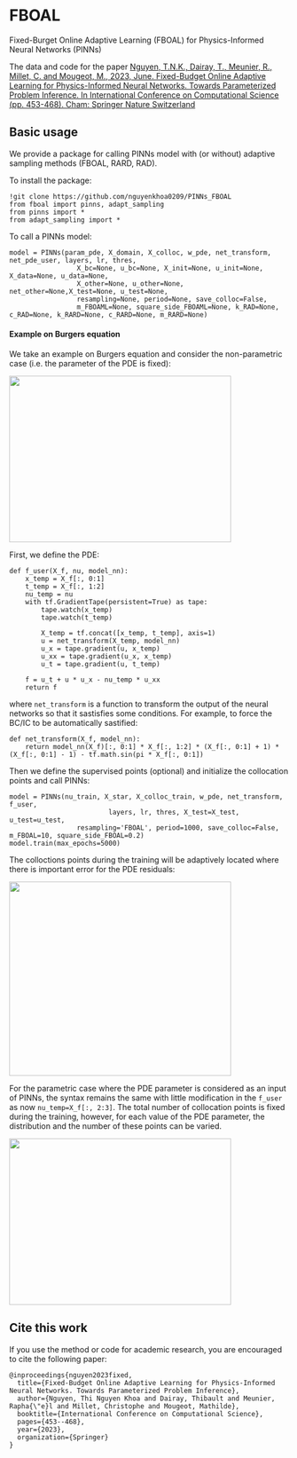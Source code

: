 # FBOAL
Fixed-Burget Online Adaptive Learning (FBOAL) for Physics-Informed Neural Networks (PINNs)

The data and code for the paper [Nguyen, T.N.K., Dairay, T., Meunier, R., Millet, C. and Mougeot, M., 2023, June. Fixed-Budget Online Adaptive Learning for Physics-Informed Neural Networks. Towards Parameterized Problem Inference. In International Conference on Computational Science (pp. 453-468). Cham: Springer Nature Switzerland](https://link.springer.com/chapter/10.1007/978-3-031-36027-5_36)

## Basic usage

We provide a package for calling PINNs model with (or without) adaptive sampling methods (FBOAL, RARD, RAD).

To install the package:
```
!git clone https://github.com/nguyenkhoa0209/PINNs_FBOAL
from fboal import pinns, adapt_sampling
from pinns import *
from adapt_sampling import *
```
To call a PINNs model:
```
model = PINNs(param_pde, X_domain, X_colloc, w_pde, net_transform, net_pde_user, layers, lr, thres,
                 X_bc=None, u_bc=None, X_init=None, u_init=None, X_data=None, u_data=None,
                 X_other=None, u_other=None, net_other=None,X_test=None, u_test=None,
                 resampling=None, period=None, save_colloc=False,
                 m_FBOAML=None, square_side_FBOAML=None, k_RAD=None, c_RAD=None, k_RARD=None, c_RARD=None, m_RARD=None)
```

#### Example on Burgers equation

We take an example on Burgers equation and consider the non-parametric case (i.e. the parameter of the PDE is fixed):

<img align="center" src="https://user-images.githubusercontent.com/50335341/225834360-ec2c9894-794d-4644-9a17-4e0bd6cf1e59.png" width="400" height="300">


First, we define the PDE:

```
def f_user(X_f, nu, model_nn):
    x_temp = X_f[:, 0:1]
    t_temp = X_f[:, 1:2]
    nu_temp = nu
    with tf.GradientTape(persistent=True) as tape:
        tape.watch(x_temp)
        tape.watch(t_temp)

        X_temp = tf.concat([x_temp, t_temp], axis=1)
        u = net_transform(X_temp, model_nn)
        u_x = tape.gradient(u, x_temp)
        u_xx = tape.gradient(u_x, x_temp)
        u_t = tape.gradient(u, t_temp)

    f = u_t + u * u_x - nu_temp * u_xx
    return f
```
where `net_transform` is a function to transform the output of the neural networks so that it sastisfies some conditions. For example, to force the BC/IC to be automatically sastified:
```
def net_transform(X_f, model_nn):
    return model_nn(X_f)[:, 0:1] * X_f[:, 1:2] * (X_f[:, 0:1] + 1) * (X_f[:, 0:1] - 1) - tf.math.sin(pi * X_f[:, 0:1])
```
Then we define the supervised points (optional) and initialize the collocation points and call PINNs:
```
model = PINNs(nu_train, X_star, X_colloc_train, w_pde, net_transform, f_user,
                         layers, lr, thres, X_test=X_test, u_test=u_test,
                 resampling='FBOAL', period=1000, save_colloc=False, m_FBOAL=10, square_side_FBOAL=0.2)
model.train(max_epochs=5000)
```
The colloctions points during the training will be adaptively located where there is important error for the PDE residuals:

<img align="center" src="https://user-images.githubusercontent.com/50335341/226867743-7423eb40-92b7-4b6a-8e86-c9dc504f8c1c.gif" width="400" height="350">


For the parametric case where the PDE parameter is considered as an input of PINNs, the syntax remains the same with little modification in the `f_user` as now `nu_temp=X_f[:, 2:3]`. The total number of collocation points is fixed during the training, however, for each value of the PDE parameter, the distribution and the number of these points can be varied.

<img align="center" src="https://user-images.githubusercontent.com/50335341/226868112-940e1ec5-2629-428e-bb94-2b06b46eb913.gif" width="400" height="300">


## Cite this work

If you use the method or code for academic research, you are encouraged to cite the following paper:

```
@inproceedings{nguyen2023fixed,
  title={Fixed-Budget Online Adaptive Learning for Physics-Informed Neural Networks. Towards Parameterized Problem Inference},
  author={Nguyen, Thi Nguyen Khoa and Dairay, Thibault and Meunier, Rapha{\"e}l and Millet, Christophe and Mougeot, Mathilde},
  booktitle={International Conference on Computational Science},
  pages={453--468},
  year={2023},
  organization={Springer}
}
```